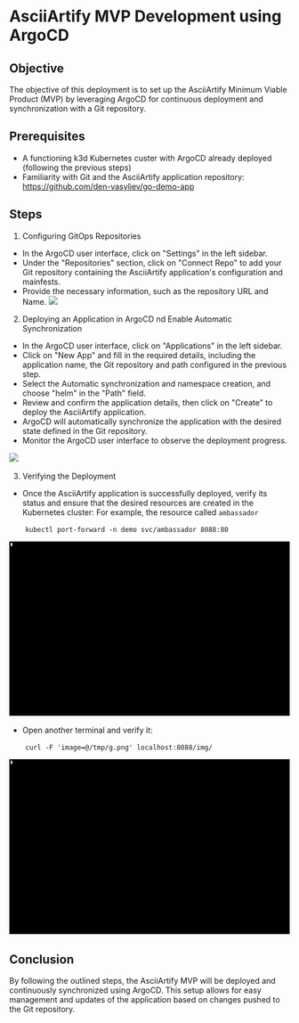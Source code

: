 # AsciiArtify MVP Development using ArgoCD
## Objective
The objective of this deployment is to set up the AsciiArtify Minimum Viable Product (MVP) by leveraging ArgoCD for continuous deployment and synchronization with a Git repository.

## Prerequisites
- A functioning k3d Kubernetes custer with ArgoCD already deployed (following the previous steps)
- Familiarity with Git and the AsciiArtify application repository: https://github.com/den-vasyliev/go-demo-app

## Steps
1. Configuring GitOps Repositories
- In the ArgoCD user interface, click on "Settings" in the left sidebar.
- Under the "Repositories" section, click on "Connect Repo" to add your Git repository containing the AsciiArtify application's configuration and mainfests.
- Provide the necessary information, such as the repository URL and Name.
![](https://github.com/ng-n/AsciiArtify/blob/main/.data/settings.gif)

2. Deploying an Application in ArgoCD nd Enable Automatic Synchronization
- In the ArgoCD user interface, click on "Applications" in the left sidebar.
- Click on "New App" and fill in the required details, including the application name, the Git repository and path configured in the previous step.
- Select the Automatic synchronization and namespace creation, and choose "helm" in the "Path" field.
- Review and confirm the application details, then click on "Create" to deploy the AsciiArtify application.
- ArgoCD will automatically synchronize the application with the desired state defined in the Git repository.
- Monitor the ArgoCD user interface to observe the deployment progress.

![](https://github.com/ng-n/AsciiArtify/blob/main/.data/settings.gif)

3. Verifying the Deployment
- Once the AsciiArtify application is successfully deployed, verify its status and ensure that the desired resources are created in the Kubernetes cluster:
For example, the resource called `ambassador`
```
    kubectl port-forward -n demo svc/ambassador 8088:80
```
![](https://github.com/ng-n/AsciiArtify/blob/main/.data/ambassador_port_forward.gif)

- Open another terminal and verify it:
```
    curl -F 'image=@/tmp/g.png' localhost:8088/img/
```
![](https://github.com/ng-n/AsciiArtify/blob/main/.data/curl_google_image.gif)

## Conclusion

By following the outlined steps, the AsciiArtify MVP will be deployed and continuously synchronized using ArgoCD. This setup allows for easy management and updates of the application based on changes pushed to the Git repository.
